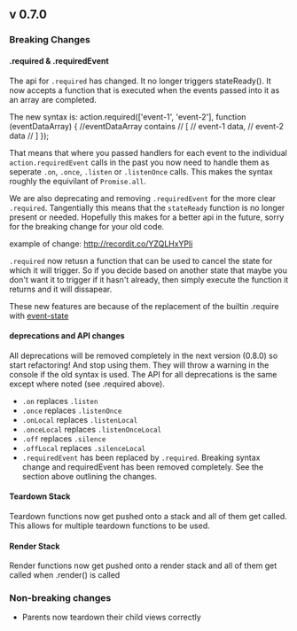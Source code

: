 ## v 0.7.0

### Breaking Changes

#### .required & .requiredEvent
The api for `.required` has changed. It no longer triggers stateReady(). It now accepts a function that is executed when the events passed into it as an array are completed.

The new syntax is:
	action.required(['event-1', 'event-2'], function (eventDataArray) {
		//eventDataArray contains
		// [
		//		event-1 data,
		//		event-2 data
		// ]
	});

That means that where you passed handlers for each event to the individual `action.requiredEvent` calls in the past you now need to handle them as seperate `.on`, `.once`, `.listen` or `.listenOnce` calls. This makes the syntax roughly the equivilant of `Promise.all`. 

We are also deprecating and removing `.requiredEvent` for the more clear `.required`. Tangentially this means that the `stateReady` function is no longer present or needed. Hopefully this makes for a better api in the future, sorry for the breaking change for your old code.

example of change: http://recordit.co/YZQLHxYPli

`.required` now retusn a function that can be used to cancel the state for which it will trigger. So if you decide based on another state that maybe you don't want it to trigger if it hasn't already, then simply execute the function it returns and it will dissapear.

These new features are because of the replacement of the builtin .require with [event-state](https://github.com/ansble/event-state)

#### deprecations and API changes
All deprecations will be removed completely in the next version (0.8.0) so start refactoring! And stop using them. They will throw a warning in the console if the old syntax is used. The API for all deprecations is the same except where noted (see .required above).

- `.on` replaces `.listen`
- `.once` replaces `.listenOnce`
- `.onLocal` replaces `.listenLocal`
- `.onceLocal` replaces `.listenOnceLocal`
- `.off` replaces `.silence`
- `.offLocal` replaces `.silenceLocal`
- `.requiredEvent` has been replaced by `.required`. Breaking syntax change and requiredEvent has been removed completely. See the section above outlining the changes.

#### Teardown Stack
Teardown functions now get pushed onto a stack and all of them get called. This allows for multiple teardown functions to be used.

#### Render Stack
Render functions now get pushed onto a render stack and all of them get called when .render() is called

### Non-breaking changes

- Parents now teardown their child views correctly
